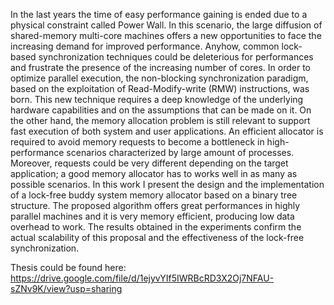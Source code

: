 In the last years the time of easy performance gaining is ended due to a physical constraint called Power Wall. In this scenario, the large diffusion of shared-memory multi-core machines offers a new opportunities to face the increasing demand for improved performance. Anyhow, common lock-based synchronization techniques could be deleterious for performances and frustrate the presence of the increasing number of cores.
In order to optimize parallel execution, the non-blocking synchronization paradigm, based on the exploitation of Read-Modify-write (RMW) instructions, was born. This new technique requires a deep knowledge of the underlying hardware capabilities and on the assumptions that can be made on it.
On the other hand, the memory allocation problem is still relevant to support fast execution of both system and user applications.
An efficient allocator is required to avoid memory requests to become a bottleneck in high-performance scenarios characterized by large amount of processes. Moreover, requests could be very different depending on the target application; a good memory allocator has to works well in as many as possible scenarios.
In this work I present the design and the implementation of a lock-free buddy system memory allocator based on a binary tree structure. The proposed algorithm offers great performances in highly parallel machines and it is very memory efficient, producing low data overhead to work.
The results obtained in the experiments confirm the actual scalability of this proposal and the effectiveness of the lock-free synchronization.


Thesis could be found here: https://drive.google.com/file/d/1ejyvYIf5IWRBcRD3X2Oj7NFAU-sZNv9K/view?usp=sharing

